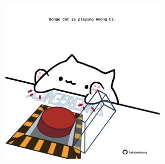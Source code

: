 <!-- built at 11/03/2024, 01:21:35 UTC -->
<p align="center">
  <img width="500" height="500" src="./ReadmeImage.svg">
</p>
